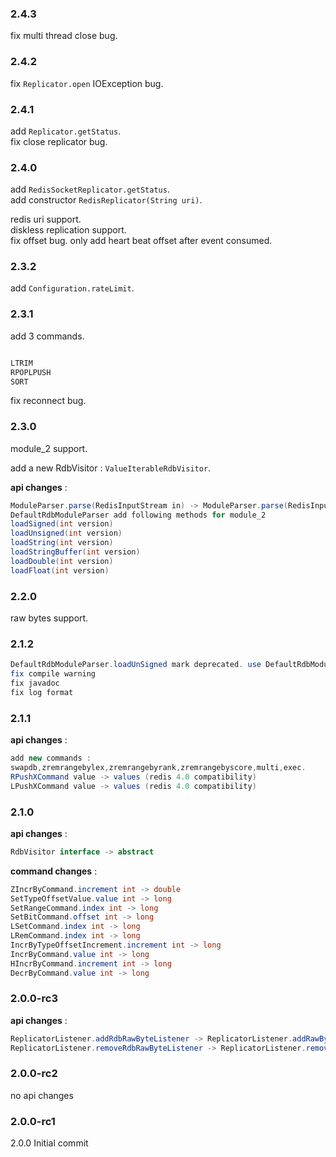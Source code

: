 ### 2.4.3
fix multi thread close bug.

### 2.4.2

fix `Replicator.open` IOException bug.

### 2.4.1

add `Replicator.getStatus`.  
fix close replicator bug.  

### 2.4.0  

add `RedisSocketReplicator.getStatus`.  
add constructor `RedisReplicator(String uri)`.  

redis uri support.  
diskless replication support.  
fix offset bug. only add heart beat offset after event consumed.  

### 2.3.2

add `Configuration.rateLimit`.

### 2.3.1

add 3 commands.

```java  

LTRIM
RPOPLPUSH
SORT

```

fix reconnect bug.

### 2.3.0
module_2 support.  

add a new RdbVisitor : `ValueIterableRdbVisitor`.

**api changes** :  

```java  
ModuleParser.parse(RedisInputStream in) -> ModuleParser.parse(RedisInputStream in, int version)  
DefaultRdbModuleParser add following methods for module_2
loadSigned(int version)
loadUnsigned(int version)
loadString(int version)
loadStringBuffer(int version)
loadDouble(int version)
loadFloat(int version)
```

### 2.2.0
raw bytes support.

### 2.1.2  

```java  
DefaultRdbModuleParser.loadUnSigned mark deprecated. use DefaultRdbModuleParser.loadUnsigned instead.
fix compile warning  
fix javadoc  
fix log format  
```

### 2.1.1  
**api changes** :  

```java  
add new commands :  
swapdb,zremrangebylex,zremrangebyrank,zremrangebyscore,multi,exec.
RPushXCommand value -> values (redis 4.0 compatibility)
LPushXCommand value -> values (redis 4.0 compatibility)
```

### 2.1.0
**api changes** :

```java  
RdbVisitor interface -> abstract  
```

**command changes** :  

```java  
ZIncrByCommand.increment int -> double  
SetTypeOffsetValue.value int -> long  
SetRangeCommand.index int -> long  
SetBitCommand.offset int -> long  
LSetCommand.index int -> long  
LRemCommand.index int -> long  
IncrByTypeOffsetIncrement.increment int -> long  
IncrByCommand.value int -> long
HIncrByCommand.increment int -> long
DecrByCommand.value int -> long
```

### 2.0.0-rc3  
**api changes** :  

```java  
ReplicatorListener.addRdbRawByteListener -> ReplicatorListener.addRawByteListener
ReplicatorListener.removeRdbRawByteListener -> ReplicatorListener.removeRawByteListener
```

### 2.0.0-rc2  
no api changes  

### 2.0.0-rc1  
2.0.0 Initial commit  